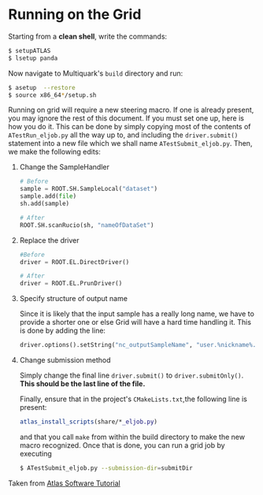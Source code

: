 # Running on the Grid
Starting from a **clean shell**, write the commands:
```bash
$ setupATLAS
$ lsetup panda
```
Now navigate to Multiquark's `build` directory and run:
```bash
$ asetup  --restore
$ source x86_64*/setup.sh
```
Running on grid will require a new steering macro. If one is already present,
you may ignore the rest of this document. If you must set one up, here is 
how you do it. This can be done by simply copying most of the contents of 
`ATestRun_eljob.py` all the way up to, and including the `driver.submit()` 
statement into a new file which we shall name `ATestSubmit_eljob.py`. 
Then, we make the following edits:

1. Change the SampleHandler
    ```python
    # Before
    sample = ROOT.SH.SampleLocal("dataset")
    sample.add(file)
    sh.add(sample)
    ```

    ```python
    # After
    ROOT.SH.scanRucio(sh, "nameOfDataSet")
    ```
2. Replace the driver

    ```python
    #Before
    driver = ROOT.EL.DirectDriver()
    ```
    ```python
    # After
    driver = ROOT.EL.PrunDriver()
    ```
3. Specify structure of output name

    Since it is likely that the input sample has a really long name, we 
    have to provide a shorter one or else Grid will have a hard time handling 
    it. This is done by adding the line:
    ```python
    driver.options().setString("nc_outputSampleName", "user.%nickname%.grid_test_run")
    ```

4. Change submission method

    Simply change the final line `driver.submit()` to `driver.submitOnly()`. 
    **This should be the last line of the file.**

    Finally, ensure that in the project's `CMakeLists.txt`,the following line
    is present:
    ```cmake
    atlas_install_scripts(share/*_eljob.py)
    ```
    and that you call `make` from within the build directory to make the new 
    macro recognized. Once that is done, you can run a grid job by executing
    ```bash
    $ ATestSubmit_eljob.py --submission-dir=submitDir
    ```

Taken from [Atlas Software Tutorial](https://atlassoftwaredocs.web.cern.ch/ABtutorial/grid_running/)
